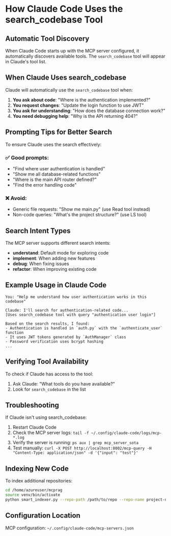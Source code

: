 # How Claude Code Uses the search_codebase Tool

## Automatic Tool Discovery
When Claude Code starts up with the MCP server configured, it automatically discovers available tools. The `search_codebase` tool will appear in Claude's tool list.

## When Claude Uses search_codebase

Claude will automatically use the `search_codebase` tool when:

1. **You ask about code**: "Where is the authentication implemented?"
2. **You request changes**: "Update the login function to use JWT"
3. **You ask for understanding**: "How does the database connection work?"
4. **You need debugging help**: "Why is the API returning 404?"

## Prompting Tips for Better Search

To ensure Claude uses the search effectively:

### ✅ Good prompts:
- "Find where user authentication is handled"
- "Show me all database-related functions"
- "Where is the main API router defined?"
- "Find the error handling code"

### ❌ Avoid:
- Generic file requests: "Show me main.py" (use Read tool instead)
- Non-code queries: "What's the project structure?" (use LS tool)

## Search Intent Types

The MCP server supports different search intents:

- **understand**: Default mode for exploring code
- **implement**: When adding new features
- **debug**: When fixing issues
- **refactor**: When improving existing code

## Example Usage in Claude Code

```
You: "Help me understand how user authentication works in this codebase"

Claude: I'll search for authentication-related code...
[Uses search_codebase tool with query "authentication user login"]

Based on the search results, I found:
- Authentication is handled in `auth.py` with the `authenticate_user` function
- It uses JWT tokens generated by `AuthManager` class
- Password verification uses bcrypt hashing
...
```

## Verifying Tool Availability

To check if Claude has access to the tool:
1. Ask Claude: "What tools do you have available?"
2. Look for `search_codebase` in the list

## Troubleshooting

If Claude isn't using search_codebase:
1. Restart Claude Code
2. Check the MCP server logs: `tail -f ~/.config/claude-code/logs/mcp-*.log`
3. Verify the server is running: `ps aux | grep mcp_server_sota`
4. Test manually: `curl -X POST http://localhost:8002/mcp-query -H "Content-Type: application/json" -d '{"input": "test"}'`

## Indexing New Code

To index additional repositories:
```bash
cd /home/azureuser/mcprag
source venv/bin/activate
python smart_indexer.py --repo-path /path/to/repo --repo-name project-name
```

## Configuration Location

MCP configuration: `~/.config/claude-code/mcp-servers.json`